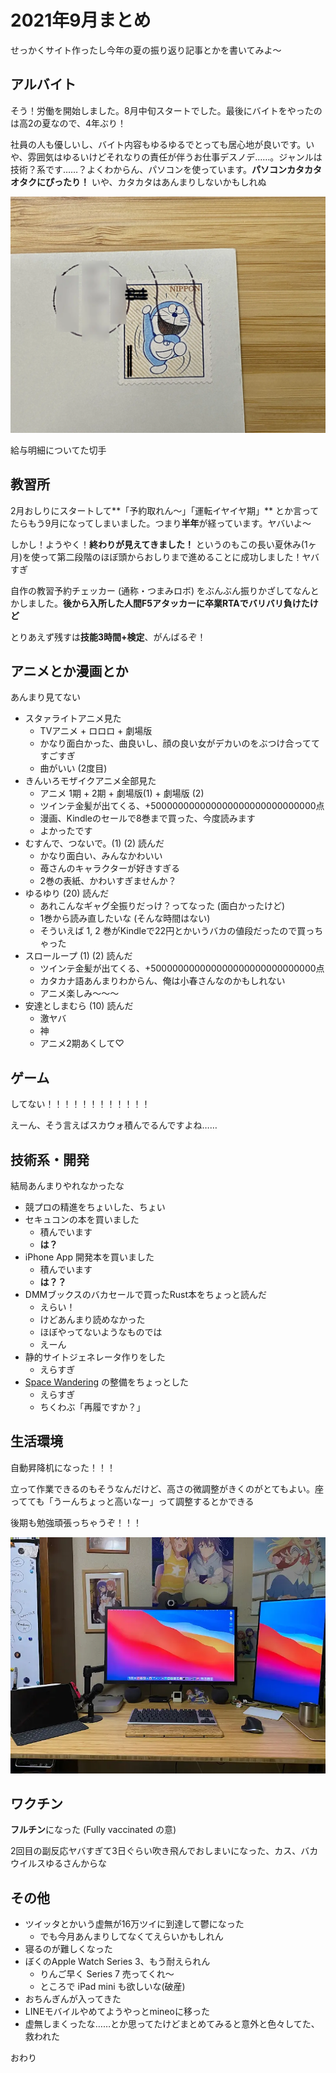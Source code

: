 # 2021年9月まとめ

せっかくサイト作ったし今年の夏の振り返り記事とかを書いてみよ〜



## アルバイト

そう！労働を開始しました。8月中旬スタートでした。最後にバイトをやったのは高2の夏なので、4年ぶり！

社員の人も優しいし、バイト内容もゆるゆるでとっても居心地が良いです。いや、雰囲気はゆるいけどそれなりの責任が伴うお仕事デスノデ……。ジャンルは技術？系です……？よくわからん、パソコンを使っています。**パソコンカタカタオタクにぴったり！** いや、カタカタはあんまりしないかもしれぬ

![meisai](meisai.webp)

給与明細についてた切手



## 教習所

2月おしりにスタートして**「予約取れん〜」「運転イヤイヤ期」** とか言ってたらもう9月になってしまいました。つまり**半年**が経っています。ヤバいよ〜

しかし！ようやく！**終わりが見えてきました！** というのもこの長い夏休み(1ヶ月)を使って第二段階のほぼ頭からおしりまで進めることに成功しました！ヤバすぎ

自作の教習予約チェッカー (通称・つまみロボ) をぶんぶん振りかざしてなんとかしました。**後から入所した人間F5アタッカーに卒業RTAでバリバリ負けたけど**

とりあえず残すは**技能3時間+検定**、がんばるぞ！



## アニメとか漫画とか

あんまり見てない

-   スタァライトアニメ見た
    -   TVアニメ + ロロロ + 劇場版
    -   かなり面白かった、曲良いし、顔の良い女がデカいのをぶつけ合っててすごすぎ
    -   曲がいい (2度目)
-   きんいろモザイクアニメ全部見た
    -   アニメ 1期 + 2期 + 劇場版(1) + 劇場版 (2) 
    -   ツインテ金髪が出てくる、+500000000000000000000000000000点
    -   漫画、Kindleのセールで8巻まで買った、今度読みます
    -   よかったです
-   むすんで、つないで。(1) (2) 読んだ
    -   かなり面白い、みんなかわいい
    -   苺さんのキャラクターが好きすぎる
    -   2巻の表紙、かわいすぎませんか？
-   ゆるゆり (20) 読んだ
    -   あれこんなギャグ全振りだっけ？ってなった (面白かったけど)
    -   1巻から読み直したいな (そんな時間はない)
    -   そういえば 1, 2 巻がKindleで22円とかいうバカの値段だったので買っちゃった
-   スローループ (1) (2) 読んだ
    -   ツインテ金髪が出てくる、+500000000000000000000000000000点
    -   カタカナ語あんまりわからん、俺は小春さんなのかもしれない
    -   アニメ楽しみ〜〜〜
-   安達としまむら (10) 読んだ
    -   激ヤバ
    -   神
    -   アニメ2期あくして♡



## ゲーム

してない！！！！！！！！！！！！

えーん、そう言えばスカウォ積んでるんですよね……



## 技術系・開発

結局あんまりやれなかったな

-   競プロの精進をちょいした、ちょい
-   セキュコンの本を買いました
    -   積んでいます
    -   **は？**
-   iPhone App 開発本を買いました
    -   積んでいます
    -   **は？？**
-   DMMブックスのバカセールで買ったRust本をちょっと読んだ
    -   えらい！
    -   けどあんまり読めなかった
    -   ほぼやってないようなものでは
    -   えーん
-   静的サイトジェネレータ作りをした
    -   えらすぎ
-   [Space Wandering](https://trpfrog.github.io/medipro-game/) の整備をちょっとした
    -   えらすぎ
    -   ちくわぶ「再履ですか？」



## 生活環境

自動昇降机になった！！！

立って作業できるのもそうなんだけど、高さの微調整がきくのがとてもよい。座ってても「うーんちょっと高いなー」って調整するとかできる

後期も勉強頑張っちゃうぞ！！！

![desk](desk.webp)





## ワクチン

**フルチン**になった (Fully vaccinated の意)

2回目の副反応ヤバすぎて3日ぐらい吹き飛んでおしまいになった、カス、バカウイルスゆるさんからな



## その他

-   ツイッタとかいう虚無が16万ツイに到達して鬱になった
    -   でも今月あんまりしてなくてえらいかもしれん
-   寝るのが難しくなった
-   ぼくのApple Watch Series 3、もう耐えられん
    -   りんご早く Series 7 売ってくれ〜
    -   ところで iPad mini も欲しいな(破産)
-   おちんぎんが入ってきた
-   LINEモバイルやめてようやっとmineoに移った
-   虚無しまくったな……とか思ってたけどまとめてみると意外と色々してた、救われた



おわり

